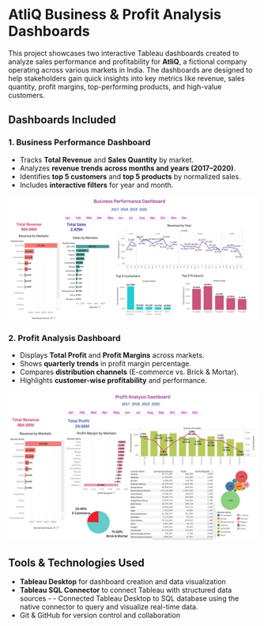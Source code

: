# AtliQ Business & Profit Analysis Dashboards

This project showcases two interactive Tableau dashboards created to analyze sales performance and profitability for **AtliQ**, a fictional company operating across various markets in India. The dashboards are designed to help stakeholders gain quick insights into key metrics like revenue, sales quantity, profit margins, top-performing products, and high-value customers.


##  Dashboards Included

### 1. Business Performance Dashboard
- Tracks **Total Revenue** and **Sales Quantity** by market.
- Analyzes **revenue trends across months and years (2017–2020)**.
- Identifies **top 5 customers** and **top 5 products** by normalized sales.
- Includes **interactive filters** for year and month.

![Business Dashboard](Visualizations/BP%20DB.jpg)

### 2. Profit Analysis Dashboard
- Displays **Total Profit** and **Profit Margins** across markets.
- Shows **quarterly trends** in profit margin percentage.
- Compares **distribution channels** (E-commerce vs. Brick & Mortar).
- Highlights **customer-wise profitability** and performance.

![Profit Dashboard](Visualizations/Profit%20Analysis%20DB.jpg)

## Tools & Technologies Used
- **Tableau Desktop** for dashboard creation and data visualization
- **Tableau SQL Connector** to connect Tableau with structured data sources - - Connected Tableau Desktop to SQL database using the native connector to query and visualize real-time data.
- Git & GitHub for version control and collaboration



